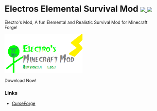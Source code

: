# Electros Elemental Survival Mod [![](http://cf.way2muchnoise.eu/versions/1032767.svg) ![](http://cf.way2muchnoise.eu/1032767.svg)](https://legacy.curseforge.com/minecraft/mc-mods/electros-mod/)

Electro's Mod, A fun Elemental and Realistic Survival Mod for Minecraft Forge!

![Logo](./logo.png)

Download Now!

### Links
- [CurseForge](https://legacy.curseforge.com/minecraft/mc-mods/electros-mod)
